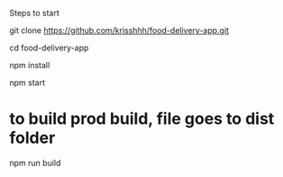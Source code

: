 Steps to start


git clone https://github.com/krisshhh/food-delivery-app.git


cd food-delivery-app


npm install


npm start



# to build prod build, file goes to dist folder

npm run build
